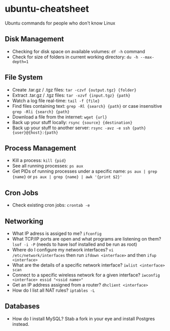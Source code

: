 ubuntu-cheatsheet
=================

Ubuntu commands for people who don't know Linux

## Disk Management
* Checking for disk space on available volumes: `df -h` command
* Check for size of folders in current working directory: `du -h --max-depth=1`

## File System
* Create .tar.gz / .tgz files: `tar -czvf {output.tgz} {folder}`
* Extract .tar.gz / .tgz files: `tar -xzvf {input.tgz} {path}`
* Watch a log file real-time: `tail -f {file}`
* Find files containing text: `grep -Rl {search} {path}` or case insensitive `grep -Rli {search} {path}`
* Download a file from the internet: `wget {url}`
* Back up your stuff locally: `rsync {source} {destination}`
* Back up your stuff to another server: `rsync -avz -e ssh {path} {user}@{host}:{path}`

## Process Management
* Kill a process: `kill {pid}`
* See all running processes: `ps aux`
* Get PIDs of running processes under a specific name: `ps aux | grep {name}` or `ps aux | grep {name} | awk '{print $2}'`

## Cron Jobs
* Check existing cron jobs: `crontab -e`

## Networking
* What IP adress is assiged to me? `ifconfig`
* What TCP/IP ports are open and what programs are listening on them? `lsof -i -P` (needs to have lsof installed and be run as root)
* Where do I configure my network interfaces? `vi /etc/network/interfaces` then run `ifdown <interface>` and then `ifup <interface>`
* What are the details of a specific network interface? `iwlist <interface> scan`
* Connect to a specific wireless network for a given interface? `iwconfig <interface> essid "<ssid name>"`
* Get an IP address assigned from a router? `dhclient <interface>`
* How do I list all NAT rules? `iptables -L`

## Databases
* How do I install MySQL? Stab a fork in your eye and install Postgres instead.
